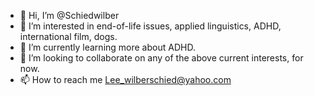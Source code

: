 - 👋 Hi, I’m @Schiedwilber
- 👀 I’m interested in end-of-life issues, applied linguistics, ADHD, international film, dogs.
- 🌱 I’m currently learning more about ADHD.
- 💞️ I’m looking to collaborate on any of the above current interests, for now.
- 📫 How to reach me Lee_wilberschied@yahoo.com 

<!---
Schiedwilber/Schiedwilber is a ✨ special ✨ repository because its `README.md` (this file) appears on your GitHub profile.
You can click the Preview link to take a look at your changes.
--->
